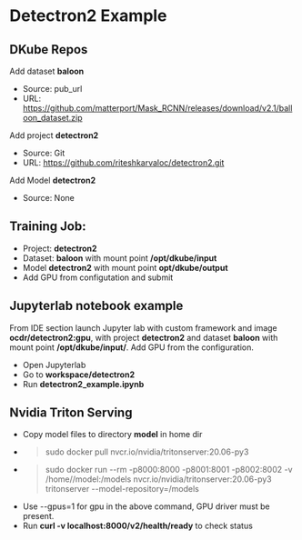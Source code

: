 # Detectron2 Example

## DKube Repos 
Add dataset **baloon**
  - Source: pub_url
  - URL: https://github.com/matterport/Mask_RCNN/releases/download/v2.1/balloon_dataset.zip

Add project **detectron2**
  - Source: Git
  - URL: https://github.com/riteshkarvaloc/detectron2.git 

Add Model **detectron2**
  - Source: None

## Training Job:
  - Project: **detectron2**
  - Dataset: **baloon** with mount point **/opt/dkube/input**
  - Model **detectron2** with mount point **opt/dkube/output**
  - Add GPU from configutation and submit

## Jupyterlab notebook example

From IDE section launch Jupyter lab with custom framework and image **ocdr/detectron2:gpu**, with project **detectron2** and dataset **baloon** with mount point **/opt/dkube/input/**. Add GPU from the configuration. 
  - Open Jupyterlab
  - Go to **workspace/detectron2**
  - Run **detectron2_example.ipynb**

## Nvidia Triton Serving
  - Copy model files to directory **model** in home dir
  -   > sudo docker pull nvcr.io/nvidia/tritonserver:20.06-py3
  -   > sudo docker run --rm -p8000:8000 -p8001:8001 -p8002:8002 -v /home/<user>/model:/models nvcr.io/nvidia/tritonserver:20.06-py3 tritonserver --model-repository=/models
  -   Use --gpus=1 for gpu in the above command, GPU driver must be present. 
  -   Run **curl -v localhost:8000/v2/health/ready** to check status
  